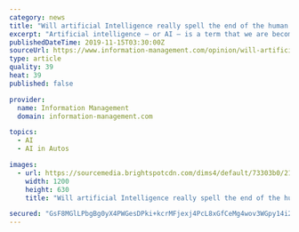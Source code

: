 ```yaml
---
category: news
title: "Will artificial Intelligence really spell the end of the human race?"
excerpt: "Artificial intelligence – or AI – is a term that we are becoming ... of AI are more prevalent is where more advanced AI is being developed. For example, driverless cars are currently being tested around the world and require more complex algorithms ..."
publishedDateTime: 2019-11-15T03:30:00Z
sourceUrl: https://www.information-management.com/opinion/will-artificial-intelligence-really-spell-the-end-of-the-human-race
type: article
quality: 39
heat: 39
published: false

provider:
  name: Information Management
  domain: information-management.com

topics:
  - AI
  - AI in Autos

images:
  - url: https://sourcemedia.brightspotcdn.com/dims4/default/73303b0/2147483647/strip/true/crop/4000x2100+0+298/resize/1200x630!/quality/90/?url=https%3A%2F%2Fsourcemedia.brightspotcdn.com%2F26%2F8e%2Fcdd671e446e99566902fbc198d3d%2Frobot-and-human.jpg
    width: 1200
    height: 630
    title: "Will artificial Intelligence really spell the end of the human race?"

secured: "GsF8MGlLPbgBg0yX4PWGesDPki+kcrMFjexj4PcL8xGfCeMg4wov3WGpy14i2aZtMDUYK7ssDyz6/SV1rtl49ZXnaxCK9X+pIiqk2jaPRn90Y1D3GEHkeAHYQYl5tHFF1kiVvP5DJ5b8o9yC3Xhyaby+7B6JjzJuHUyR+dbEXhjJILnvnb131dQechhbfuWQ9JPEtvQfzISxiXB2CHumufvHt/yzVMNTbQnLMwUIKd7bYrbQ2UYzRIPJQ59xuXb4b5+UCO5D68XrVPgEglJv/w==;LnzL3K7iAhtf34Eh/Qjrng=="
---
```


